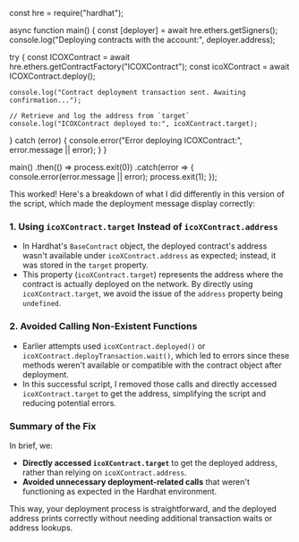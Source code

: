 const hre = require("hardhat");

async function main() {
  const [deployer] = await hre.ethers.getSigners();
  console.log("Deploying contracts with the account:", deployer.address);

  try {
    const ICOXContract = await hre.ethers.getContractFactory("ICOXContract");
    const icoXContract = await ICOXContract.deploy();

    console.log("Contract deployment transaction sent. Awaiting confirmation...");

    // Retrieve and log the address from `target`
    console.log("ICOXContract deployed to:", icoXContract.target);
  } catch (error) {
    console.error("Error deploying ICOXContract:", error.message || error);
  }
}

main()
  .then(() => process.exit(0))
  .catch(error => {
    console.error(error.message || error);
    process.exit(1);
  });


This worked! Here's a breakdown of what I did differently in this version of the script, which made the deployment message display correctly:

### 1. **Using `icoXContract.target` Instead of `icoXContract.address`**

   - In Hardhat's `BaseContract` object, the deployed contract's address wasn't available under `icoXContract.address` as expected; instead, it was stored in the `target` property.
   - This property (`icoXContract.target`) represents the address where the contract is actually deployed on the network. By directly using `icoXContract.target`, we avoid the issue of the `address` property being `undefined`.

### 2. **Avoided Calling Non-Existent Functions**

   - Earlier attempts used `icoXContract.deployed()` or `icoXContract.deployTransaction.wait()`, which led to errors since these methods weren't available or compatible with the contract object after deployment.
   - In this successful script, I removed those calls and directly accessed `icoXContract.target` to get the address, simplifying the script and reducing potential errors.

### Summary of the Fix

In brief, we:
- **Directly accessed `icoXContract.target`** to get the deployed address, rather than relying on `icoXContract.address`.
- **Avoided unnecessary deployment-related calls** that weren't functioning as expected in the Hardhat environment.

This way, your deployment process is straightforward, and the deployed address prints correctly without needing additional transaction waits or address lookups.